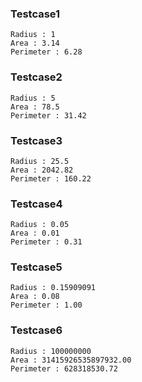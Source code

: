 ### Testcase1
```
Radius : 1
Area : 3.14
Perimeter : 6.28
```
### Testcase2
```
Radius : 5
Area : 78.5
Perimeter : 31.42
```
### Testcase3
```
Radius : 25.5
Area : 2042.82
Perimeter : 160.22
```
### Testcase4
```
Radius : 0.05
Area : 0.01
Perimeter : 0.31
```
### Testcase5
```
Radius : 0.15909091
Area : 0.08
Perimeter : 1.00
```
### Testcase6
```
Radius : 100000000
Area : 31415926535897932.00
Perimeter : 628318530.72
```
